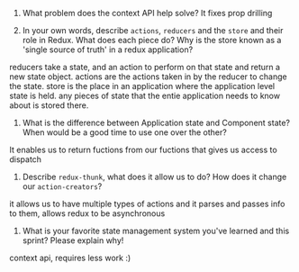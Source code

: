 1. What problem does the context API help solve?
It fixes prop drilling


1. In your own words, describe `actions`, `reducers` and the `store` and their role in Redux. What does each piece do? Why is the store known as a 'single source of truth' in a redux application?

reducers take a state, and an action to perform on that state and return a new state object. actions are the actions taken in by the reducer to change the state. store is the place in an application where the application level state is held. any pieces of state that the entie application needs to know about is stored there.


1. What is the difference between Application state and Component state? When would be a good time to use one over the other?

It enables us to return fuctions from our fuctions that gives us access to dispatch


1. Describe `redux-thunk`, what does it allow us to do? How does it change our `action-creators`?

it allows us to have multiple types of actions and it parses and passes info to them, allows redux to be asynchronous


1. What is your favorite state management system you've learned and this sprint? Please explain why!

context api, requires less work :)